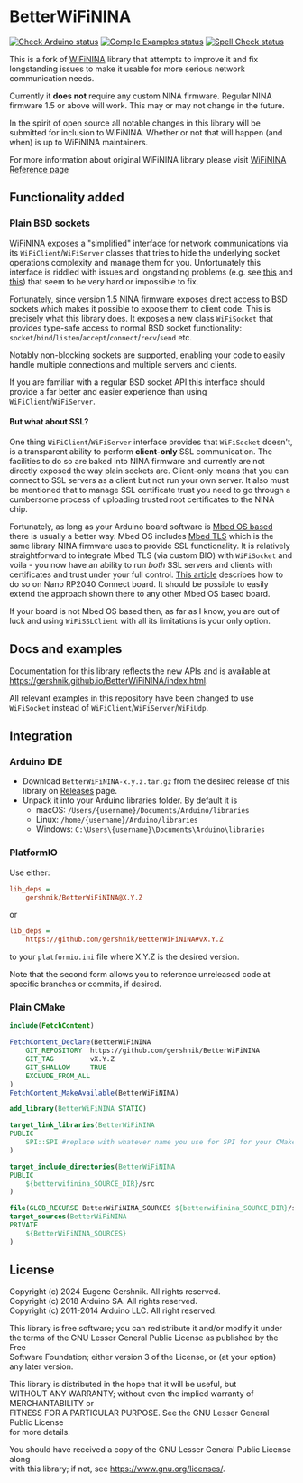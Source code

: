 # BetterWiFiNINA

[![Check Arduino status](https://github.com/gershnik/BetterWiFiNina/actions/workflows/check-arduino.yml/badge.svg)](https://github.com/gershnik/BetterWiFiNina/actions/workflows/check-arduino.yml)
[![Compile Examples status](https://github.com/gershnik/BetterWiFiNina/actions/workflows/compile-examples.yml/badge.svg)](https://github.com/gershnik/BetterWiFiNina/actions/workflows/compile-examples.yml)
[![Spell Check status](https://github.com/gershnik/BetterWiFiNina/actions/workflows/spell-check.yml/badge.svg)](https://github.com/gershnik/BetterWiFiNina/actions/workflows/spell-check.yml)


<!-- Links -->
[wifinina]: https://github.com/arduino-libraries/WiFiNINA
[wifinina-reference]: https://www.arduino.cc/reference/en/libraries/wifinina/
[crosstalk]: https://github.com/arduino-libraries/WiFiNINA/issues/176
[no-client-and-server]: https://www.reddit.com/r/arduino/comments/exc3hd/wifinina_server_and_client_simultaneously/
[mbedos-arduino]: https://docs.arduino.cc/software/ide-v1/tutorials/getting-started/cores/arduino-mbed_nano
[mbed-tls]: https://www.trustedfirmware.org/projects/mbed-tls/
[rp2040-https]: https://gershnik.github.io/2024/04/03/https-arduino-nano-rp2040.html

<!-- End Links -->

This is a fork of [WiFiNINA][wifinina] library that attempts to improve it and fix longstanding issues
to make it usable for more serious network communication needs.

Currently it **does not** require any custom NINA firmware. Regular NINA firmware 1.5 or above will work.
This may or may not change in the future.

In the spirit of open source all notable changes in this library will be submitted for inclusion to WiFiNINA.
Whether or not that will happen (and when) is up to WiFiNINA maintainers.

For more information about original WiFiNINA library please visit [WiFiNINA Reference page][wifinina-reference]

## Functionality added

### Plain BSD sockets

[WiFiNINA][wifinina] exposes a "simplified" interface for network communications via its `WiFiClient`/`WiFiServer` classes
that tries to hide the underlying socket operations complexity and manage them for you. Unfortunately this interface
is riddled with issues and longstanding problems (e.g. see [this][crosstalk] and [this][no-client-and-server]) that 
seem to be very hard or impossible to fix.

Fortunately, since version 1.5 NINA firmware exposes direct access to BSD sockets which makes it possible to expose them
to client code. This is precisely what this library does. It exposes a new class `WiFiSocket` that provides type-safe
access to normal BSD socket functionality: `socket`/`bind`/`listen`/`accept`/`connect`/`recv`/`send` etc.

Notably non-blocking sockets are supported, enabling your code to easily handle multiple connections and multiple 
servers and clients.

If you are familiar with a regular BSD socket API this interface should provide a far better and easier experience than
using `WiFiClient`/`WiFiServer`.

#### But what about SSL?

One thing `WiFiClient`/`WiFiServer` interface provides that `WiFiSocket` doesn't, is a transparent ability to perform 
**client-only** SSL communication. The facilities to do so are baked into NINA firmware and currently are not directly 
exposed the way plain sockets are. Client-only means that you can connect to SSL servers as a client but not run your own 
server. It also must be mentioned that to manage SSL certificate trust you need to go through a cumbersome process of uploading
trusted root certificates to the NINA chip.

Fortunately, as long as your Arduino board software is [Mbed OS based][mbedos-arduino] there is usually a better way. Mbed OS includes 
[Mbed TLS][mbed-tls] which is the same library NINA firmware uses to provide SSL functionality. It is relatively straightforward
to integrate Mbed TLS (via custom BIO) with `WiFiSocket` and voila - you now have an ability to run *both* SSL servers and clients
with certificates and trust under your full control. [This article][rp2040-https] describes how to do so on Nano RP2040 Connect board.
It should be possible to easily extend the approach shown there to any other Mbed OS based board.

If your board is not Mbed OS based then, as far as I know, you are out of luck and using `WiFiSSLClient` with all its limitations
is your only option.

## Docs and examples

Documentation for this library reflects the new APIs and is available at https://gershnik.github.io/BetterWiFiNINA/index.html. 

All relevant examples in this repository have been changed to use `WiFiSocket` instead of `WiFiClient`/`WiFiServer`/`WiFiUdp`.

## Integration

### Arduino IDE

- Download `BetterWiFiNINA-x.y.z.tar.gz` from the desired release of this library on 
[Releases](https://github.com/gershnik/BetterWiFiNINA/releases) page.
- Unpack it into your Arduino libraries folder. By default it is
  - macOS: `/Users/{username}/Documents/Arduino/libraries`
  - Linux: `/home/{username}/Arduino/libraries`
  - Windows: `C:\Users\{username}\Documents\Arduino\libraries`

### PlatformIO

Use either:

```ini
lib_deps =
    gershnik/BetterWiFiNINA@X.Y.Z
```

or

```ini
lib_deps =
    https://github.com/gershnik/BetterWiFiNINA#vX.Y.Z
```

to your `platformio.ini` file where X.Y.Z is the desired version.

Note that the second form allows you to reference unreleased code at specific branches or commits, if desired.

### Plain CMake

```cmake
include(FetchContent)

FetchContent_Declare(BetterWiFiNINA
    GIT_REPOSITORY  https://github.com/gershnik/BetterWiFiNINA
    GIT_TAG         vX.Y.Z
    GIT_SHALLOW     TRUE
    EXCLUDE_FROM_ALL
)
FetchContent_MakeAvailable(BetterWiFiNINA)

add_library(BetterWiFiNINA STATIC)

target_link_libraries(BetterWiFiNINA
PUBLIC
    SPI::SPI #replace with whatever name you use for SPI for your CMake setup
)

target_include_directories(BetterWiFiNINA 
PUBLIC
    ${betterwifinina_SOURCE_DIR}/src
)

file(GLOB_RECURSE BetterWiFiNINA_SOURCES ${betterwifinina_SOURCE_DIR}/src/*.cpp)
target_sources(BetterWiFiNINA
PRIVATE
    ${BetterWiFiNINA_SOURCES}
)

```


## License

Copyright (c) 2024 Eugene Gershnik. All rights reserved.<br>
Copyright (c) 2018 Arduino SA. All rights reserved.<br>
Copyright (c) 2011-2014 Arduino LLC. All right reserved.<br>

This library is free software; you can redistribute it and/or modify it under<br>
the terms of the GNU Lesser General Public License as published by the Free<br>
Software Foundation; either version 3 of the License, or (at your option)<br>
any later version.

This library is distributed in the hope that it will be useful, but<br>
WITHOUT ANY WARRANTY; without even the implied warranty of MERCHANTABILITY or<br>
FITNESS FOR A PARTICULAR PURPOSE.  See the GNU Lesser General Public License<br>
for more details.
  
You should have received a copy of the GNU Lesser General Public License along<br>
with this library; if not, see <https://www.gnu.org/licenses/>.



